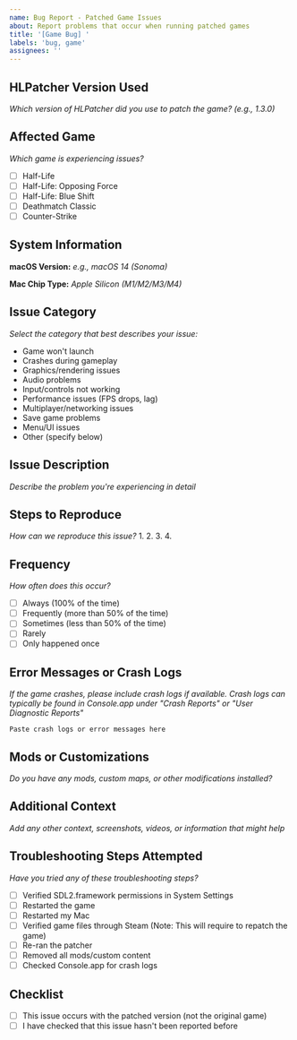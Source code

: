 ```yaml
---
name: Bug Report - Patched Game Issues
about: Report problems that occur when running patched games
title: '[Game Bug] '
labels: 'bug, game'
assignees: ''
---
```


## HLPatcher Version Used
*Which version of HLPatcher did you use to patch the game? (e.g., 1.3.0)*


## Affected Game
*Which game is experiencing issues?*
- [ ] Half-Life
- [ ] Half-Life: Opposing Force
- [ ] Half-Life: Blue Shift
- [ ] Deathmatch Classic
- [ ] Counter-Strike

## System Information
**macOS Version:** *e.g., macOS 14 (Sonoma)*

**Mac Chip Type:** *Apple Silicon (M1/M2/M3/M4)*

## Issue Category
*Select the category that best describes your issue:*
- Game won't launch
- Crashes during gameplay
- Graphics/rendering issues
- Audio problems
- Input/controls not working
- Performance issues (FPS drops, lag)
- Multiplayer/networking issues
- Save game problems
- Menu/UI issues
- Other (specify below)


## Issue Description
*Describe the problem you're experiencing in detail*


## Steps to Reproduce
*How can we reproduce this issue?*
1. 
2. 
3. 
4. 

## Frequency
*How often does this occur?*
- [ ] Always (100% of the time)
- [ ] Frequently (more than 50% of the time)
- [ ] Sometimes (less than 50% of the time)
- [ ] Rarely
- [ ] Only happened once

## Error Messages or Crash Logs
*If the game crashes, please include crash logs if available. Crash logs can typically be found in Console.app under "Crash Reports" or "User Diagnostic Reports"*
```
Paste crash logs or error messages here
```


## Mods or Customizations
*Do you have any mods, custom maps, or other modifications installed?*


## Additional Context
*Add any other context, screenshots, videos, or information that might help*


## Troubleshooting Steps Attempted
*Have you tried any of these troubleshooting steps?*
- [ ] Verified SDL2.framework permissions in System Settings
- [ ] Restarted the game
- [ ] Restarted my Mac
- [ ] Verified game files through Steam (Note: This will require to repatch the game)
- [ ] Re-ran the patcher
- [ ] Removed all mods/custom content
- [ ] Checked Console.app for crash logs

## Checklist
- [ ] This issue occurs with the patched version (not the original game)
- [ ] I have checked that this issue hasn't been reported before
